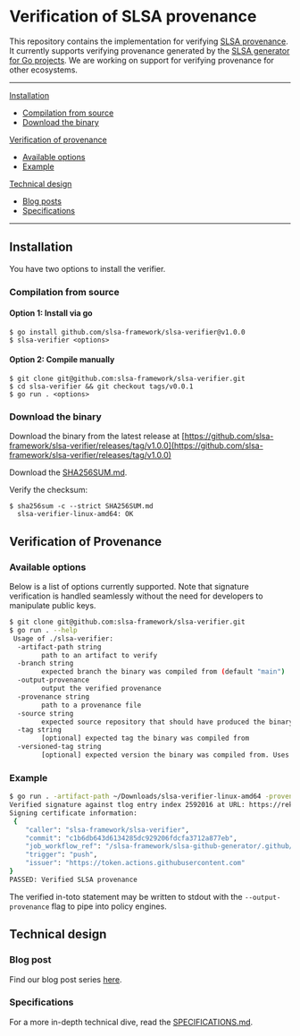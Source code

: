 # Verification of SLSA provenance
This repository contains the implementation for verifying [SLSA provenance](https://slsa.dev/). It currently supports verifying provenance generated by the [SLSA generator for Go projects](https://github.com/slsa-framework/slsa-github-generator/blob/main/.github/workflows/builder_go_slsa3.yml). We are working on support for verifying provenance for other ecosystems.

________
[Installation](#installation)
- [Compilation from source](#compilation-from-source)
- [Download the binary](#download-the-binary)

[Verification of provenance](#verification-of-provenance)
- [Available options](#available-options)
- [Example](#example)

[Technical design](#technial-design)
- [Blog posts](#blog-posts)
- [Specifications](#specifications)
________

## Installation

You have two options to install the verifier.

### Compilation from source

#### Option 1: Install via go
```
$ go install github.com/slsa-framework/slsa-verifier@v1.0.0
$ slsa-verifier <options>
```

#### Option 2: Compile manually
```
$ git clone git@github.com:slsa-framework/slsa-verifier.git
$ cd slsa-verifier && git checkout tags/v0.0.1
$ go run . <options>
```

### Download the binary

Download the binary from the latest release at [https://github.com/slsa-framework/slsa-verifier/releases/tag/v1.0.0](https://github.com/slsa-framework/slsa-verifier/releases/tag/v1.0.0)

Download the [SHA256SUM.md](https://github.com/slsa-framework/slsa-verifier/blob/main/SHA256SUM.md).

Verify the checksum:

```
$ sha256sum -c --strict SHA256SUM.md
  slsa-verifier-linux-amd64: OK
```

## Verification of Provenance

### Available options

Below is a list of options currently supported. Note that signature verification is handled seamlessly without the need for developers to manipulate public keys.

```bash
$ git clone git@github.com:slsa-framework/slsa-verifier.git
$ go run . --help
 Usage of ./slsa-verifier:
  -artifact-path string
    	path to an artifact to verify
  -branch string
    	expected branch the binary was compiled from (default "main")
  -output-provenance
    	output the verified provenance
  -provenance string
    	path to a provenance file
  -source string
    	expected source repository that should have produced the binary, e.g. github.com/some/repo
  -tag string
    	[optional] expected tag the binary was compiled from
  -versioned-tag string
    	[optional] expected version the binary was compiled from. Uses semantic version to match the tag
```

### Example

```bash
$ go run . -artifact-path ~/Downloads/slsa-verifier-linux-amd64 -provenance ~/Downloads/slsa-verifier-linux-amd64.intoto.jsonl -source github.com/slsa-framework/slsa-verifier -tag v1.0.0
Verified signature against tlog entry index 2592016 at URL: https://rekor.sigstore.dev/api/v1/log/entries/d77621eaf1de74592546f773192f49ed995e8b12f2e5eeed02057ae32b24aa95
Signing certificate information:
 {
	"caller": "slsa-framework/slsa-verifier",
	"commit": "c1b6db643d6134285dc929206fdcfa3712a877eb",
	"job_workflow_ref": "/slsa-framework/slsa-github-generator/.github/workflows/builder_go_slsa3.yml@refs/tags/v0.0.1",
	"trigger": "push",
	"issuer": "https://token.actions.githubusercontent.com"
}
PASSED: Verified SLSA provenance
```

The verified in-toto statement may be written to stdout with the `--output-provenance` flag to pipe into policy engines. 

## Technical design

### Blog post
Find our blog post series [here](https://security.googleblog.com/2022/04/improving-software-supply-chain.html).

### Specifications
For a more in-depth technical dive, read the [SPECIFICATIONS.md](https://github.com/slsa-framework/slsa-github-generator/blob/main/SPECIFICATIONS.md).
